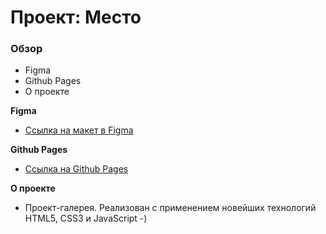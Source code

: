 # Проект: Место

### Обзор

* Figma
* Github Pages
* О проекте

**Figma**

* [Ссылка на макет в Figma](https://www.figma.com/file/2cn9N9jSkmxD84oJik7xL7/JavaScript.-Sprint-4?node-id=0%3A1)

**Github Pages**

* [Ссылка на Github Pages](https://nub24.github.io/mesto/)

**О проекте**

* Проект-галерея. Реализован с применением новейших технологий HTML5, CSS3 и JavaScript -)